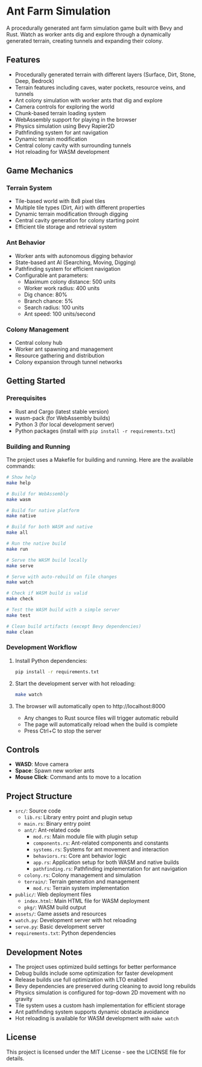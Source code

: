 # Ant Farm Simulation

A procedurally generated ant farm simulation game built with Bevy and Rust. Watch as worker ants dig and explore through a dynamically generated terrain, creating tunnels and expanding their colony.

## Features

- Procedurally generated terrain with different layers (Surface, Dirt, Stone, Deep, Bedrock)
- Terrain features including caves, water pockets, resource veins, and tunnels
- Ant colony simulation with worker ants that dig and explore
- Camera controls for exploring the world
- Chunk-based terrain loading system
- WebAssembly support for playing in the browser
- Physics simulation using Bevy Rapier2D
- Pathfinding system for ant navigation
- Dynamic terrain modification
- Central colony cavity with surrounding tunnels
- Hot reloading for WASM development

## Game Mechanics

### Terrain System

- Tile-based world with 8x8 pixel tiles
- Multiple tile types (Dirt, Air) with different properties
- Dynamic terrain modification through digging
- Central cavity generation for colony starting point
- Efficient tile storage and retrieval system

### Ant Behavior

- Worker ants with autonomous digging behavior
- State-based ant AI (Searching, Moving, Digging)
- Pathfinding system for efficient navigation
- Configurable ant parameters:
  - Maximum colony distance: 500 units
  - Worker work radius: 400 units
  - Dig chance: 80%
  - Branch chance: 5%
  - Search radius: 100 units
  - Ant speed: 100 units/second

### Colony Management

- Central colony hub
- Worker ant spawning and management
- Resource gathering and distribution
- Colony expansion through tunnel networks

## Getting Started

### Prerequisites

- Rust and Cargo (latest stable version)
- wasm-pack (for WebAssembly builds)
- Python 3 (for local development server)
- Python packages (install with `pip install -r requirements.txt`)

### Building and Running

The project uses a Makefile for building and running. Here are the available commands:

```bash
# Show help
make help

# Build for WebAssembly
make wasm

# Build for native platform
make native

# Build for both WASM and native
make all

# Run the native build
make run

# Serve the WASM build locally
make serve

# Serve with auto-rebuild on file changes
make watch

# Check if WASM build is valid
make check

# Test the WASM build with a simple server
make test

# Clean build artifacts (except Bevy dependencies)
make clean
```

### Development Workflow

1. Install Python dependencies:

   ```bash
   pip install -r requirements.txt
   ```

2. Start the development server with hot reloading:

   ```bash
   make watch
   ```

3. The browser will automatically open to http://localhost:8000
   - Any changes to Rust source files will trigger automatic rebuild
   - The page will automatically reload when the build is complete
   - Press Ctrl+C to stop the server

## Controls

- **WASD**: Move camera
- **Space**: Spawn new worker ants
- **Mouse Click**: Command ants to move to a location

## Project Structure

- `src/`: Source code
  - `lib.rs`: Library entry point and plugin setup
  - `main.rs`: Binary entry point
  - `ant/`: Ant-related code
    - `mod.rs`: Main module file with plugin setup
    - `components.rs`: Ant-related components and constants
    - `systems.rs`: Systems for ant movement and interaction
    - `behaviors.rs`: Core ant behavior logic
    - `app.rs`: Application setup for both WASM and native builds
    - `pathfinding.rs`: Pathfinding implementation for ant navigation
  - `colony.rs`: Colony management and simulation
  - `terrain/`: Terrain generation and management
    - `mod.rs`: Terrain system implementation
- `public/`: Web deployment files
  - `index.html`: Main HTML file for WASM deployment
  - `pkg/`: WASM build output
- `assets/`: Game assets and resources
- `watch.py`: Development server with hot reloading
- `serve.py`: Basic development server
- `requirements.txt`: Python dependencies

## Development Notes

- The project uses optimized build settings for better performance
- Debug builds include some optimization for faster development
- Release builds use full optimization with LTO enabled
- Bevy dependencies are preserved during cleaning to avoid long rebuilds
- Physics simulation is configured for top-down 2D movement with no gravity
- Tile system uses a custom hash implementation for efficient storage
- Ant pathfinding system supports dynamic obstacle avoidance
- Hot reloading is available for WASM development with `make watch`

## License

This project is licensed under the MIT License - see the LICENSE file for details.
